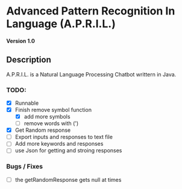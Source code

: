 # Advanced Pattern Recognition In Language (A.P.R.I.L.)
#### Version 1.0

## Description

A.P.R.I.L. is a Natural Language Processing Chatbot
writtern in Java.

### TODO:
- [x] Runnable
- [x] Finish remove symbol function
  - [x] add more symbols
  - [ ] remove words with (')
- [x] Get Random response
- [ ] Export inputs and responses to text file
- [ ] Add more keywords and responses
- [ ] use Json for getting and stroing responses 

### Bugs / Fixes
- [ ] the getRandomResponse gets null at times 
